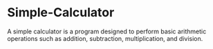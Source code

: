 # Simple-Calculator
 A simple calculator is a program designed to perform basic arithmetic operations such as addition, subtraction, multiplication, and division. 
